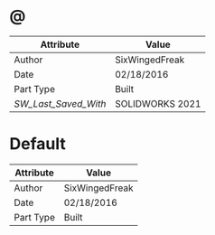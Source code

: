 # @
| Attribute | Value |
| ---  | ---     |
| Author | SixWingedFreak |
| Date | 02/18/2016 |
| Part Type | Built |
| _SW_Last_Saved_With_ | SOLIDWORKS 2021 |
# Default
| Attribute | Value |
| ---  | ---     |
| Author | SixWingedFreak |
| Date | 02/18/2016 |
| Part Type | Built |
